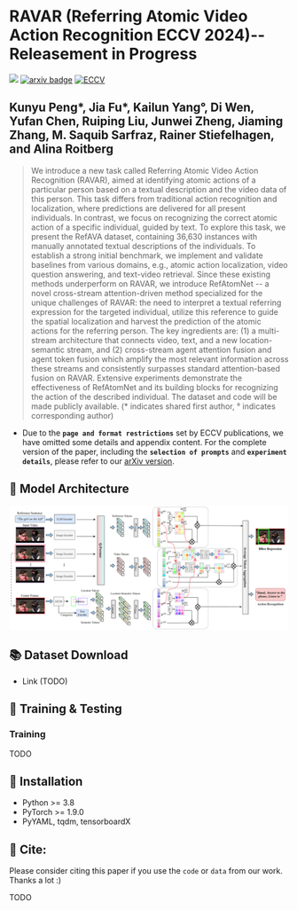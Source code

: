 # RAVAR (Referring Atomic Video Action Recognition ECCV 2024)--Releasement in Progress

![](https://img.shields.io/badge/version-1.0.1-blue)
[![arxiv badge](https://img.shields.io/badge/arxiv-red)](TODO)
[![ECCV](https://img.shields.io/badge/ECCV-2024-%23f1592a?labelColor=%23003973&color=%23be1c1a)](TODO)

## Kunyu Peng*, Jia Fu*, Kailun Yang°, Di Wen, Yufan Chen, Ruiping Liu, Junwei Zheng, Jiaming Zhang, M. Saquib Sarfraz, Rainer Stiefelhagen, and Alina Roitberg

>We introduce a new task called Referring Atomic Video Action Recognition (RAVAR), aimed at identifying atomic actions of a particular person based on a textual description and the video data of this person. This task differs from traditional action recognition and localization, where predictions are delivered for all present individuals. In contrast, we focus on recognizing the correct atomic action of a specific individual, guided by text. To explore this task, we present the RefAVA dataset, containing 36,630 instances with manually annotated textual descriptions of the individuals. To establish a strong initial benchmark, we implement and validate baselines from various domains, e.g., atomic action localization, video question answering, and text-video retrieval. Since these existing methods underperform on RAVAR, we introduce RefAtomNet -- a novel cross-stream attention-driven method specialized for the unique challenges of RAVAR: the need to interpret a textual referring expression for the targeted individual, utilize this reference to guide the spatial localization and harvest the prediction of the atomic actions for the referring person. The key ingredients are: (1) a multi-stream architecture that connects video, text, and a new location-semantic stream, and (2) cross-stream agent attention fusion and agent token fusion which amplify the most relevant information across these streams and consistently surpasses standard attention-based fusion on RAVAR. Extensive experiments demonstrate the effectiveness of RefAtomNet and its building blocks for recognizing the action of the described individual. The dataset and code will be made publicly available. (* indicates shared first author, ° indicates corresponding author)

- Due to the **```page and format restrictions```** set by ECCV publications, we have omitted some details and appendix content. For the complete version of the paper, including the **```selection of prompts```** and **```experiment details```**, please refer to our [arXiv version]([TODO](TODO)).

## 🤖 Model Architecture
![Model_architecture](https://github.com/KPeng9510/RAVAR/blob/main/main.png)

## 📚 Dataset Download
- Link (TODO)

## 🎨 Training & Testing

### Training

TODO
## 📕 Installation

- Python >= 3.8
- PyTorch >= 1.9.0
- PyYAML, tqdm, tensorboardX


## 🤝 Cite:
Please consider citing this paper if you use the ```code``` or ```data``` from our work.
Thanks a lot :)

TODO
